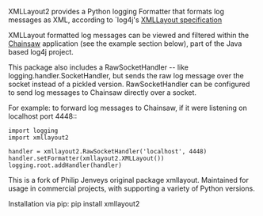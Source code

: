 XMLLayout2 provides a Python logging Formatter that formats log messages as XML,
according to `log4j's [XMLLayout specification](https://logging.apache.org/log4j/1.2/apidocs/org/apache/log4j/xml/XMLLayout.html)

XMLLayout formatted log messages can be viewed and filtered within the
[Chainsaw](https://logging.apache.org/chainsaw/2.x) application
(see the example section below), part of the Java based log4j project.

This package also includes a RawSocketHandler -- like
logging.handler.SocketHandler, but sends the raw log message over the socket
instead of a pickled version. RawSocketHandler can be configured to send log
messages to Chainsaw directly over a socket.

For example: to forward log messages to Chainsaw, if it were listening on
localhost port 4448::

    import logging
    import xmllayout2

    handler = xmllayout2.RawSocketHandler('localhost', 4448)
    handler.setFormatter(xmllayout2.XMLLayout())
    logging.root.addHandler(handler)

This is a fork of Philip Jenveys original package xmllayout. Maintained for usage in commercial projects, with supporting a variety of Python versions.

Installation via pip:
pip install xmllayout2
